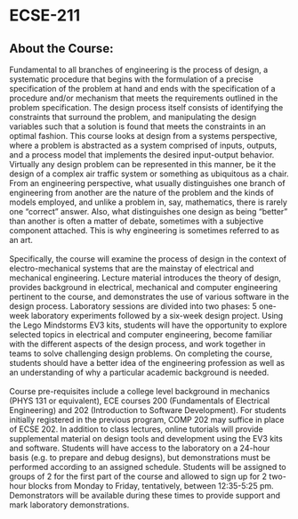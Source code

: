 # ECSE-211

## About the Course:

Fundamental to all branches of engineering is the process of design, a systematic procedure that begins
with the formulation of a precise specification of the problem at hand and ends with the specification of a
procedure and/or mechanism that meets the requirements outlined in the problem specification. The design
process itself consists of identifying the constraints that surround the problem, and manipulating the design
variables such that a solution is found that meets the constraints in an optimal fashion. This course looks at
design from a systems perspective, where a problem is abstracted as a system comprised of inputs, outputs,
and a process model that implements the desired input-output behavior. Virtually any design problem can
be represented in this manner, be it the design of a complex air traffic system or something as ubiquitous as
a chair. From an engineering perspective, what usually distinguishes one branch of engineering from
another are the nature of the problem and the kinds of models employed, and unlike a problem in, say,
mathematics, there is rarely one “correct” answer. Also, what distinguishes one design as being “better”
than another is often a matter of debate, sometimes with a subjective component attached. This is why
engineering is sometimes referred to as an art.
</br>
</br>
Specifically, the course will examine the process of design in the context of electro-mechanical systems
that are the mainstay of electrical and mechanical engineering. Lecture material introduces the theory of
design, provides background in electrical, mechanical and computer engineering pertinent to the course,
and demonstrates the use of various software in the design process. Laboratory sessions are divided into
two phases: 5 one-week laboratory experiments followed by a six-week design project. Using the Lego
Mindstorms EV3 kits, students will have the opportunity to explore selected topics in electrical and
computer engineering, become familiar with the different aspects of the design process, and work together
in teams to solve challenging design problems. On completing the course, students should have a better
idea of the engineering profession as well as an understanding of why a particular academic background is
needed.
</br>
</br>
Course pre-requisites include a college level background in mechanics (PHYS 131 or equivalent), ECE
courses 200 (Fundamentals of Electrical Engineering) and 202 (Introduction to Software Development).
For students initially registered in the previous program, COMP 202 may suffice in place of ECSE 202. In
addition to class lectures, online tutorials will provide supplemental material on design tools and
development using the EV3 kits and software. Students will have access to the laboratory on a 24-hour
basis (e.g. to prepare and debug designs), but demonstrations must be performed according to an assigned
schedule. Students will be assigned to groups of 2 for the first part of the course and allowed to sign up for
2 two-hour blocks from Monday to Friday, tentatively, between 12:35-5:25 pm. Demonstrators will be
available during these times to provide support and mark laboratory demonstrations.
